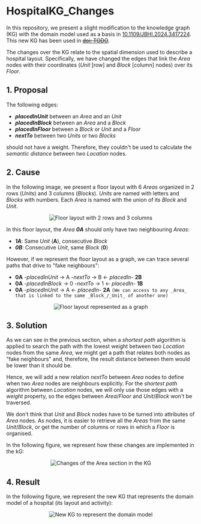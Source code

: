 # HospitalKG_Changes
In this repository, we present a slight modification to the knowledge graph (KG) with the domain model used as a basis in [10.1109/JBHI.2024.3417224](https://ieeexplore.ieee.org/document/10568325). This new KG has been used in [~~doi: TODO~~](NULL).

The changes over the KG relate to the spatial dimension used to describe a hospital layout. Specifically, we have changed the edges that link the _Area_ nodes with their coordinates (_Unit_ [row] and _Block_ [column] nodes) over its _Floor_.


## 1. Proposal
The following edges:
- **_placedInUnit_** between an _Area_ and an _Unit_
- **_placedInBlock_** between an _Area_ and a _Block_
- **_placedInFloor_** between a _Block_ or _Unit_ and a _Floor_
- **_nextTo_** between two _Units_ or two _Blocks_

should not have a weight. Therefore, they couldn't be used to calculate the _semantic distance_ between two _Location_ nodes.


## 2. Cause
In the following image, we present a floor layout with 6 _Areas_ organized in 2 rows (_Units_) and 3 columns (_Blocks_). _Units_ are named with letters and _Blocks_ with numbers. Each _Area_ is named with the union of its _Block_ and _Unit_.

<p align="center">
  <img src="https://github.com/user-attachments/assets/2e45d13a-e8c8-4311-b9f9-674cc28e4038" alt="Floor layout with 2 rows and 3 columns">
</p>

In this floor layout, the _Area **0A**_ should only have two neighbouring _Areas_:
- **_1A_**: Same _Unit_ (**A**), consecutive _Block_
- **_0B_**: Consecutive _Unit_, same _Block_ (**0**)

However, if we represent the floor layout as a graph, we can trace several paths that drive to "fake neighbours":
- **0A** -_placedInUnit_ → A -_nextTo_ → B ← _placedIn_- **2B**
- **0A** -_placedInBlock_ → 0 -_nextTo_ → 1 ← _placedIn_- **1B**
- **0A** -_placedInUnit_ → A ← _placedIn_- **2A**  `(We can access to any _Area_ that is linked to the same _Block_/_Unit_ of another one)`

<p align="center">
  <img src="https://github.com/user-attachments/assets/a83608c3-0d70-4ab8-ae66-cce067352edb" alt="Floor layout represented as a graph">
</p>


## 3. Solution
As we can see in the previous section, when a _shortest path_ algorithm is applied to search the path with the lowest weight between two _Location_ nodes from the same _Area_, we might get a path that relates both nodes as "fake neighbours" and, therefore, the result distance between them would be lower than it should be.

Hence, we will add a new relation _nextTo_ between _Area_ nodes to define when two _Area_ nodes are neighbours explicitly. For the _shortest path_ algorithm between _Location_ nodes, we will only use those edges with a _weight_ property, so the edges between _Area_/_Floor_ and _Unit_/_Block_ won't be traversed.

We don't think that _Unit_ and _Block_ nodes have to be turned into attributes of _Area_ nodes. As nodes, it is easier to retrieve all the _Areas_ from the same _Unit_/_Block_, or get the number of columns or rows in which a _Floor_ is organised. 

In the following figure, we represent how these changes are implemented in the kG:

<p align="center">
  <img src="https://github.com/user-attachments/assets/1b58466f-9002-4ddb-8640-a3e45ef46ccb" alt="Changes of the Area section in the KG">
</p>


## 4. Result
In the following figure, we represent the new KG that represents the domain model of a hospital (its layout and activity):
<p align="center">
  <img src="https://github.com/user-attachments/assets/6feb4ac3-559e-48d9-99a6-d3c0cdcebc53" alt="New KG to represent the domain model">
</p>

